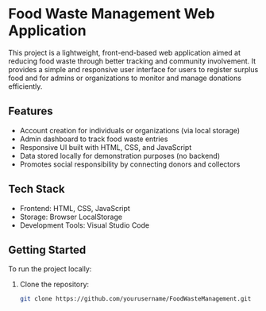 # Food Waste Management Web Application

This project is a lightweight, front-end-based web application aimed at reducing food waste through better tracking and community involvement. It provides a simple and responsive user interface for users to register surplus food and for admins or organizations to monitor and manage donations efficiently.

## Features

- Account creation for individuals or organizations (via local storage)
- Admin dashboard to track food waste entries
- Responsive UI built with HTML, CSS, and JavaScript
- Data stored locally for demonstration purposes (no backend)
- Promotes social responsibility by connecting donors and collectors

## Tech Stack

- Frontend: HTML, CSS, JavaScript
- Storage: Browser LocalStorage
- Development Tools: Visual Studio Code



## Getting Started

To run the project locally:

1. Clone the repository:
   ```bash
   git clone https://github.com/yourusername/FoodWasteManagement.git
